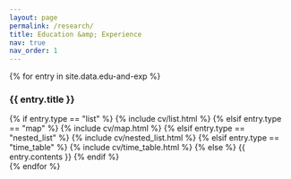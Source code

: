 ```yaml
---
layout: page
permalink: /research/
title: Education &amp; Experience
nav: true
nav_order: 1
---
```


<div class="post">
    <article>
    <div class="cv">
        {% for entry in site.data.edu-and-exp %}
        <div class="card mt-3 p-3">
            <h3 class="card-title font-weight-medium">{{ entry.title }}</h3>
            <div>
                {% if entry.type == "list" %}
                    {% include cv/list.html %}
                {% elsif entry.type == "map" %}
                    {% include cv/map.html %}
                {% elsif entry.type == "nested_list" %}
                    {% include cv/nested_list.html %}
                {% elsif entry.type == "time_table" %}
                    {% include cv/time_table.html %}
                {% else %}
                    {{ entry.contents }}
                {% endif %}
            </div>
        </div>
        {% endfor %}
        </div>
    </article>
</div>